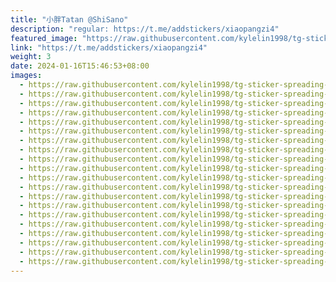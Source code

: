```yaml
---
title: "小胖Tatan @ShiSano"
description: "regular: https://t.me/addstickers/xiaopangzi4"
featured_image: "https://raw.githubusercontent.com/kylelin1998/tg-sticker-spreading-worldwide-images/main/img/44387583-f7f5-4fe3-8c80-f02ecce0cbd1.jpg"
link: "https://t.me/addstickers/xiaopangzi4"
weight: 3
date: 2024-01-16T15:46:53+08:00
images:
  - https://raw.githubusercontent.com/kylelin1998/tg-sticker-spreading-worldwide-images/main/img/44387583-f7f5-4fe3-8c80-f02ecce0cbd1.jpg
  - https://raw.githubusercontent.com/kylelin1998/tg-sticker-spreading-worldwide-images/main/img/12c73b05-5a03-474c-8fcc-f225c0a5b91e.jpg
  - https://raw.githubusercontent.com/kylelin1998/tg-sticker-spreading-worldwide-images/main/img/2a8d8938-df51-42b7-999e-fe901fb5f2f9.jpg
  - https://raw.githubusercontent.com/kylelin1998/tg-sticker-spreading-worldwide-images/main/img/ebe3bfc6-801e-4ec8-982d-dfff6758027a.jpg
  - https://raw.githubusercontent.com/kylelin1998/tg-sticker-spreading-worldwide-images/main/img/d4f336cc-85b6-4d11-ba39-8e02ae402175.jpg
  - https://raw.githubusercontent.com/kylelin1998/tg-sticker-spreading-worldwide-images/main/img/a0742e9f-14a8-4345-bae5-e36f35e8fde6.jpg
  - https://raw.githubusercontent.com/kylelin1998/tg-sticker-spreading-worldwide-images/main/img/b2bf23c6-78e1-4ce5-9095-3040e26db5ec.jpg
  - https://raw.githubusercontent.com/kylelin1998/tg-sticker-spreading-worldwide-images/main/img/2950ceeb-501d-4e03-937d-057ad2f8fbd7.jpg
  - https://raw.githubusercontent.com/kylelin1998/tg-sticker-spreading-worldwide-images/main/img/8e59c9ec-3cfc-4984-a10e-c568b43d5641.jpg
  - https://raw.githubusercontent.com/kylelin1998/tg-sticker-spreading-worldwide-images/main/img/4da8c5f8-25ab-40b5-a6b6-3c66cdac10d3.jpg
  - https://raw.githubusercontent.com/kylelin1998/tg-sticker-spreading-worldwide-images/main/img/57d3a3e2-83ac-4abd-b96d-c46cac4131fa.jpg
  - https://raw.githubusercontent.com/kylelin1998/tg-sticker-spreading-worldwide-images/main/img/3b7633fb-9326-48e7-8fef-163ee18bdec6.jpg
  - https://raw.githubusercontent.com/kylelin1998/tg-sticker-spreading-worldwide-images/main/img/c333b14d-e917-4c05-a059-bb58f7f972dc.jpg
  - https://raw.githubusercontent.com/kylelin1998/tg-sticker-spreading-worldwide-images/main/img/feffa67c-f60a-4d63-a8ab-7da5def9fc10.jpg
  - https://raw.githubusercontent.com/kylelin1998/tg-sticker-spreading-worldwide-images/main/img/7be428c0-7498-47ef-9a3e-3c3c9109d97b.jpg
  - https://raw.githubusercontent.com/kylelin1998/tg-sticker-spreading-worldwide-images/main/img/423f6044-f2f1-4005-90c5-cab750d501af.jpg
  - https://raw.githubusercontent.com/kylelin1998/tg-sticker-spreading-worldwide-images/main/img/c4bdeb21-bc58-4cb8-acfa-b7982386bca9.jpg
  - https://raw.githubusercontent.com/kylelin1998/tg-sticker-spreading-worldwide-images/main/img/71dd8571-b1a4-47d5-8f7d-0745d45ee581.jpg
  - https://raw.githubusercontent.com/kylelin1998/tg-sticker-spreading-worldwide-images/main/img/871c25cd-4649-453a-a1c9-a2745a479cc7.jpg
  - https://raw.githubusercontent.com/kylelin1998/tg-sticker-spreading-worldwide-images/main/img/160cb74f-94f1-4af3-95ae-d62e42b4d28c.jpg
---
```

